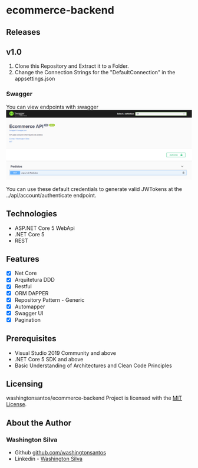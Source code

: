 # ecommerce-backend

## Releases

## v1.0

1. Clone this Repository and Extract it to a Folder.
3. Change the Connection Strings for the "DefaultConnection" in the appsettings.json

### Swagger
You can view endpoints with swagger
![enter image description here](https://github.com/washingtonsantos/ecommerce-backend/blob/main/ecommerce.WebApi/Resources/Swagger.PNG)

You can use these default credentials to generate valid JWTokens at the ../api/account/authenticate endpoint.

## Technologies
- ASP.NET Core 5 WebApi
- .NET Core 5
- REST

## Features
- [x] Net Core
- [x] Arquitetura DDD
- [x] Restful
- [x] ORM DAPPER
- [x] Repository Pattern - Generic
- [x] Automapper
- [x] Swagger UI
- [x] Pagination

## Prerequisites
- Visual Studio 2019 Community and above
- .NET Core 5 SDK and above
- Basic Understanding of Architectures and Clean Code Principles

## Licensing
washingtonsantos/ecommerce-backend Project is licensed with the [MIT License](https://github.com/sinantok/aspnetcore-webapi-template/blob/master/LICENSE).

## About the Author
### Washington Silva
- Github [github.com/washingtonsantos](https://github.com/washingtonsantos)
- Linkedin - [Washington Silva](https://www.linkedin.com/in/washington-silva-santos-067a2870/)
